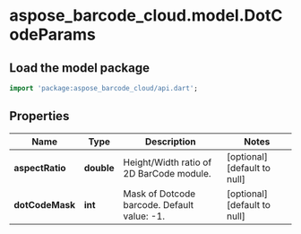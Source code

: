 # aspose_barcode_cloud.model.DotCodeParams

## Load the model package
```dart
import 'package:aspose_barcode_cloud/api.dart';
```

## Properties
Name | Type | Description | Notes
------------ | ------------- | ------------- | -------------
**aspectRatio** | **double** | Height/Width ratio of 2D BarCode module. | [optional] [default to null]
**dotCodeMask** | **int** | Mask of Dotcode barcode. Default value: -1. | [optional] [default to null]


